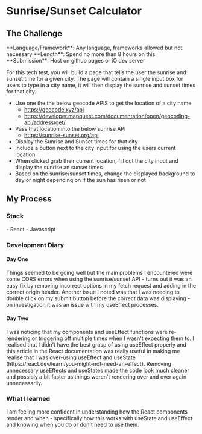 # Sunrise/Sunset Calculator

<h2>The Challenge</h2>
**Language/Framework**: Any language, frameworks allowed but not necessary  
**Length**: Spend no more than 8 hours on this  
**Submission**: Host on github pages or iO dev server

For this tech test, you will build a page that tells the user the sunrise and sunset time for a given city. 
The page will contain a single input box for users to type in a city name, it will then display the sunrise 
and sunset times for that city.

- Use one the the below geocode APIS to get the location of a city name
  - https://geocode.xyz/api
  - https://developer.mapquest.com/documentation/open/geocoding-api/address/get/
- Pass that location into the below sunrise API
  - https://sunrise-sunset.org/api
- Display the Sunrise and Sunset times for that city
- Include a button next to the city input for using the users current location
- When clicked grab their current location, fill out the city input and display the sunrise an sunset times
- Based on the sunrise/sunset times, change the displayed background to day or night depending on if the sun has risen or not

<h2>My Process</h2>
<h3>Stack</h3>
- React
- Javascript
<h3>Development Diary</h3>
<h4>Day One</h4>
Things seemed to be going well but the main problems I encountered were some CORS errors when using the sunrise/sunset API - turns out it was an easy fix by removing incorrect options in my fetch request and adding in the correct origin header. Another issue I noted was that I was needing to double click on my submit button before the correct data was displaying - on investigation it was an issue with my useEffect processes.
<h4>Day Two</h4>
I was noticing that my components and useEffect functions were re-rendering or triggering off multiple times when I wasn't expecting them to. I realised that I didn't have the best grasp of using useEffect properly and this article in the React documentation was really useful in making me realise that I was over-using useEffect and useState (https://react.dev/learn/you-might-not-need-an-effect). Removing unnecessary useEffects and useStates made the code look much cleaner and possibly a bit faster as things weren't rendering over and over again unnecessarily.

<h3>What I learned</h3>
I am feeling more confident in understanding how the React components render and when - specifically how this works with useState and useEffect and knowing when you do or don't need to use them. 
